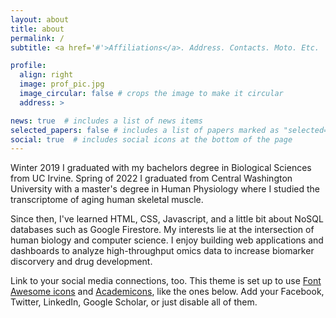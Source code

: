 ```yaml
---
layout: about
title: about
permalink: /
subtitle: <a href='#'>Affiliations</a>. Address. Contacts. Moto. Etc.

profile:
  align: right
  image: prof_pic.jpg
  image_circular: false # crops the image to make it circular
  address: >

news: true  # includes a list of news items
selected_papers: false # includes a list of papers marked as "selected={true}"
social: true  # includes social icons at the bottom of the page
---
```


Winter 2019 I graduated with my bachelors degree in Biological Sciences from UC Irvine. Spring of 2022 I graduated from Central Washington University with a master's degree in Human Physiology where I studied the transcriptome of aging human skeletal muscle.

Since then, I've learned HTML, CSS, Javascript, and a little bit about NoSQL databases such as Google Firestore. My interests lie at the intersection of human biology and computer science. I enjoy building web applications and dashboards to analyze high-throughput omics data to increase biomarker discorvery and drug development. 

Link to your social media connections, too. This theme is set up to use [Font Awesome icons](http://fortawesome.github.io/Font-Awesome/) and [Academicons](https://jpswalsh.github.io/academicons/), like the ones below. Add your Facebook, Twitter, LinkedIn, Google Scholar, or just disable all of them.
